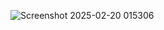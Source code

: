 ![Screenshot 2025-02-20 015306](https://github.com/user-attachments/assets/22ce004a-a3c9-44a7-bcf6-a3e257f8a6b7)
